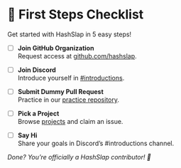 # 🏁 First Steps Checklist

Get started with HashSlap in 5 easy steps!

- [ ] **Join GitHub Organization**  
  Request access at [github.com/hashslap](https://github.com/hashslap).

- [ ] **Join Discord**  
  Introduce yourself in [#introductions](https://discord.gg/hashslap).

- [ ] **Submit Dummy Pull Request**  
  Practice in our [practice repository](../practice_repo/README.md).

- [ ] **Pick a Project**  
  Browse [projects](03_project_directory.md) and claim an issue.

- [ ] **Say Hi**  
  Share your goals in Discord’s #introductions channel.

*Done? You’re officially a HashSlap contributor! 🎉*